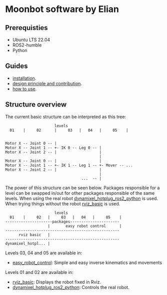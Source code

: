 # Moonbot software by Elian

## Prerequisties

* Ubuntu LTS 22.04
* ROS2-humble
* Python

## Guides

* [installation](Documentation/installation.md).
* [design principle and contribution](Documentation/design_principles.md).
* [how to use](Documentation/use.md).

## Structure overview

The current basic structure can be interpreted as this tree:
```  
                      levels
  01    |     02      |     03   |   04   |     05    |


Motor X -- Joint 0 -- |
Motor X -- Joint 1 -- +- IK 0 -- Leg 0 -- |
Motor X -- Joint 2 -- |                   |
                                          |
Motor X -- Joint 0 -- |                   |       
Motor X -- Joint 1 -- +- IK 1 -- Leg 1 -- +- Mover -- ...
Motor X -- Joint 2 -- |                   |
                                          |
                                  ...  -- |
```

The power of this structure can be seen below. Packages responsible for a level can be swapped in/out for other packages responsible of the same levels.
When using the real robot [dynamixel_hotplug_ros2_python](https://github.com/hubble14567/dynamixel_hotplug_ros2_python) is used. When trying things without the robot [rviz_basic](src/rviz_basic) is used.

```  
                      levels
  01    |     02   |     03   |   04   |     05    |
---------------------packages----------------------
                   |       easy robot control      |
---------------------------------------------------
      rviz basic   |
---------------------------------------------------
dynamixel_hotpl... |
```

Levels 03, 04 and 05 are available in:
- [easy_robot_control](src/easy_robot_control): Simple and easy inverse kinematics and movements

Levels 01 and 02 are available in:
- [rviz_basic](src/rviz_basic): Displays the robot fixed in Rviz.
- [dynamixel_hotplug_ros2_python](https://github.com/hubble14567/dynamixel_hotplug_ros2_python): Controls the real robot.
